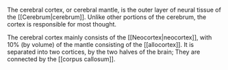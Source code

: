 The cerebral cortex, or cerebral mantle, is the outer layer of neural tissue of the [[Cerebrum|cerebrum]]. Unlike other portions of the cerebrum, the cortex is responsible for most thought.

The cerebral cortex mainly consists of the [[Neocortex|neocortex]], with 10% (by volume) of the mantle consisting of the [[allocortex]]. It is separated into two cortices, by the two halves of the brain; They are connected by the [[corpus callosum]].